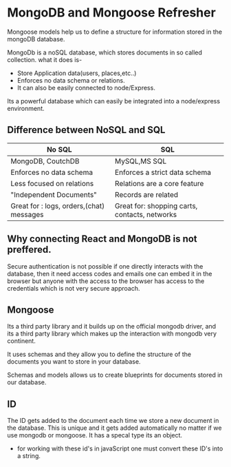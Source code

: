 # MongoDB and Mongoose Refresher

Mongoose models help us to define a structure for information stored in the mongoDB database.

MongoDb is a noSQL database, which stores documents in so called collection. what it does is-

- Store Application data(users, places,etc..)
- Enforces no data schema or relations.
- It can also be easily connected to node/Express.

Its a powerful database which can easily be integrated into a node/express environment.

## Difference between  NoSQL and SQL

| No SQL                                   | SQL                                           |
| ---------------------------------------- | --------------------------------------------- |
| MongoDB, CoutchDB                        | MySQL,MS SQL                                  |
| Enforces no data schema                  | Enforces a strict data schema                 |
| Less focused on relations                | Relations are a core feature                  |
| "Independent Documents"                  | Records are related                           |
| Great for : logs, orders,(chat) messages | Great for: shopping carts, contacts, networks |

  

## Why connecting React and MongoDB is not preffered.

Secure authentication is not possible if one directly interacts with the database, then it need access codes and emails one can embed it in the browser but anyone with the access to the browser has access to the credentials which is not very secure approach.



## Mongoose

Its a third party library and it builds up on the official mongodb driver, and its a third party library which makes up the interaction with mongodb very continent.

It uses schemas and they allow you to define the structure of the documents you want to store in your database.

Schemas and models allows us to create blueprints for documents stored in our database.

## ID

The ID gets added to the document each time we store a new document in the database. This is unique and it gets added automatically no matter if we use mongodb or mongoose. It has a specal type its an object. 

- for working with these id's in javaScript one must convert these ID's into a string.  